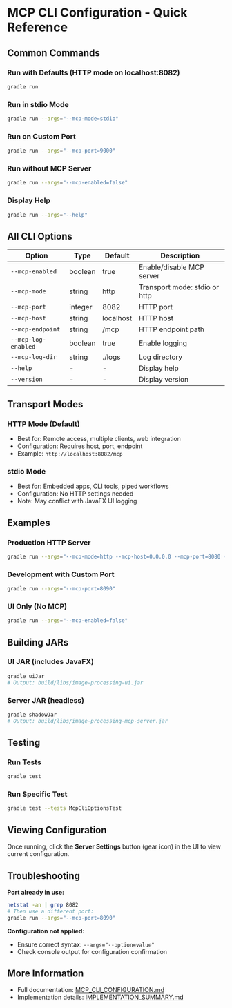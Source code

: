 # MCP CLI Configuration - Quick Reference

## Common Commands

### Run with Defaults (HTTP mode on localhost:8082)
```bash
gradle run
```

### Run in stdio Mode
```bash
gradle run --args="--mcp-mode=stdio"
```

### Run on Custom Port
```bash
gradle run --args="--mcp-port=9000"
```

### Run without MCP Server
```bash
gradle run --args="--mcp-enabled=false"
```

### Display Help
```bash
gradle run --args="--help"
```

## All CLI Options

| Option | Type | Default | Description |
|--------|------|---------|-------------|
| `--mcp-enabled` | boolean | true | Enable/disable MCP server |
| `--mcp-mode` | string | http | Transport mode: stdio or http |
| `--mcp-port` | integer | 8082 | HTTP port |
| `--mcp-host` | string | localhost | HTTP host |
| `--mcp-endpoint` | string | /mcp | HTTP endpoint path |
| `--mcp-log-enabled` | boolean | true | Enable logging |
| `--mcp-log-dir` | string | ./logs | Log directory |
| `--help` | - | - | Display help |
| `--version` | - | - | Display version |

## Transport Modes

### HTTP Mode (Default)
- Best for: Remote access, multiple clients, web integration
- Configuration: Requires host, port, endpoint
- Example: `http://localhost:8082/mcp`

### stdio Mode
- Best for: Embedded apps, CLI tools, piped workflows
- Configuration: No HTTP settings needed
- Note: May conflict with JavaFX UI logging

## Examples

### Production HTTP Server
```bash
gradle run --args="--mcp-mode=http --mcp-host=0.0.0.0 --mcp-port=8080 --mcp-endpoint=/api/mcp"
```

### Development with Custom Port
```bash
gradle run --args="--mcp-port=8090"
```

### UI Only (No MCP)
```bash
gradle run --args="--mcp-enabled=false"
```

## Building JARs

### UI JAR (includes JavaFX)
```bash
gradle uiJar
# Output: build/libs/image-processing-ui.jar
```

### Server JAR (headless)
```bash
gradle shadowJar
# Output: build/libs/image-processing-mcp-server.jar
```

## Testing

### Run Tests
```bash
gradle test
```

### Run Specific Test
```bash
gradle test --tests McpCliOptionsTest
```

## Viewing Configuration

Once running, click the **Server Settings** button (gear icon) in the UI to view current configuration.

## Troubleshooting

**Port already in use:**
```bash
netstat -an | grep 8082
# Then use a different port:
gradle run --args="--mcp-port=8090"
```

**Configuration not applied:**
- Ensure correct syntax: `--args="--option=value"`
- Check console output for configuration confirmation

## More Information

- Full documentation: [MCP_CLI_CONFIGURATION.md](MCP_CLI_CONFIGURATION.md)
- Implementation details: [IMPLEMENTATION_SUMMARY.md](IMPLEMENTATION_SUMMARY.md)

